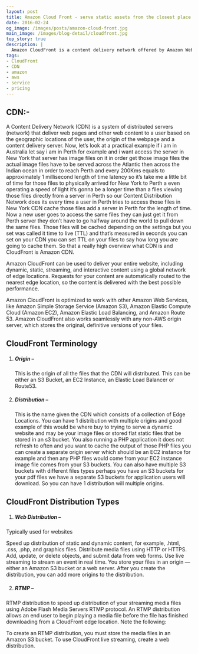 ```yaml
---
layout: post
title: Amazon Cloud Front - serve static assets from the closest place.
date: 2016-02-24
og_image: /images/posts/amazon-cloud-front.jpg
main_image: /images/blog-detail/cloudfront.jpg
top_story: true
description: |
  Amazon CloudFront is a content delivery network offered by Amazon Web Services. Content delivery networks provide a globally-distributed network of proxy servers which cache content, such as web videos or other bulky media, more locally to consumers, thus improving access speed for downloading the content. 
tags:
- CloudFront
- CDN
- amazon
- aws
- service
- pricing
---
```

## CDN:-

A Content Delivery Network (CDN) is a system of distributed servers (network) that deliver web pages and other web content to a user based on the geographic locations of the user, the origin of the webpage and a content delivery server. Now, let’s look at a practical example if i am in Australia let say i am in Perth for example and i want access the server in New York that server has image files on it in order get those image files the actual image files have to be served across the Atlantic then across the Indian ocean in order to reach Perth and every 200Kms equals to approximately 1 millisecond length of time latency so it’s take me a little bit of time for those files to physically arrived for New York to Perth a even operating a speed of light it’s gonna be a longer time than a files viewing those files directly from a server in Perth so our Content Distribution Network does its every time a user in Perth tries to access those files in New York CDN cache those files add a server in Perth for the length of time. Now a new user goes to access the same files they can just get it from Perth server they don’t have to go halfway around the world to pull down the same files. Those files will be cached depending on the settings but you set was called it time to live (TTL) and that’s measured in seconds you can set on your CDN you can set TTL on your files to say how long you are going to cache them. So that a really high overview what CDN is and CloudFront is Amazon CDN.

Amazon CloudFront can be used to deliver your entire website, including dynamic, static, streaming, and interactive content using a global network of edge locations. Requests for your content are automatically routed to the nearest edge location, so the content is delivered with the best possible performance.

Amazon CloudFront is optimized to work with other Amazon Web Services, like Amazon Simple Storage Service (Amazon S3), Amazon Elastic Compute Cloud (Amazon EC2), Amazon Elastic Load Balancing, and Amazon Route 53. Amazon CloudFront also works seamlessly with any non-AWS origin server, which stores the original, definitive versions of your files.

CloudFront Terminology
---
 1. ##### Origin –
    This is the origin of all the files that the CDN will distributed. This can be either an S3 Bucket, an EC2 Instance, an Elastic Load Balancer or Route53.
 2. ##### Distribution – 
    This is the name given the CDN which consists of a collection of Edge Locations. You can have 1 distribution with multiple origins and good example of this would be where buy to trying to serve a dynamic website and may be your image files or stored flat static files that be stored in an s3 bucket. You also running a PHP application it does not refresh to often and you want to cache the output of those PHP files you can create a separate origin server which should be an EC2 instance for example and then any PHP files would come from your EC2 instance image file comes from your S3 buckets. You can also have multiple S3 buckets with different files types perhaps you have an S3 buckets for your pdf files we have a separate S3 buckets for application users will download. So you can have 1 distribution will multiple origins.

CloudFront Distribution Types
---
1. ##### Web Distribution – 
  Typically used for websites
  
  <span>Speed up distribution of static and dynamic content, for example, .html, .css, .php, and graphics files.</span>
  <span>Distribute media files using HTTP or HTTPS.</span>
  <span>Add, update, or delete objects, and submit data from web forms.</span>
  <span>Use live streaming to stream an event in real time.</span>
  <span>You store your files in an origin — either an Amazon S3 bucket or a web server. After you create the distribution, you can add more origins to the distribution.</span>  

2. ##### RTMP – 
  RTMP distribution to speed up distribution of your streaming media files using Adobe Flash Media Servers RTMP protocol. An RTMP distribution allows an end user to begin playing a media file before the file has finished downloading from a CloudFront edge location. Note the following:

  <span>To create an RTMP distribution, you must store the media files in an Amazon S3 bucket.</span>
  <span>To use CloudFront live streaming, create a web distribution.</span>